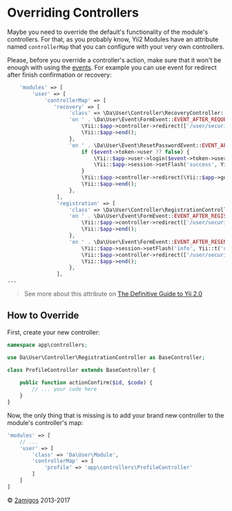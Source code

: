 Overriding Controllers
======================

Maybe you need to override the default's functionality of the module's controllers. For that, as you probably know, 
Yii2 Modules have an attribute named `controllerMap` that you can configure with your very own controllers.

Please, before you override a controller's action, make sure that it won't be enough with using the 
[events](../events). For example you can use event for redirect after finish confirmation or recovery:

```php
    'modules' => [
        'user' => [
            'controllerMap' => [
               'recovery' => [
                    'class' => \Da\User\Controller\RecoveryController::class,
                    'on ' . \Da\User\Event\FormEvent::EVENT_AFTER_REQUEST => function (\Da\User\Event\FormEvent $event) {
                        \Yii::$app->controller->redirect(['/user/security/login']);
                        \Yii::$app->end();
                    },
                    'on ' . \Da\User\Event\ResetPasswordEvent::EVENT_AFTER_RESET => function (\Da\User\Event\ResetPasswordEvent $event) {
                        if ($event->token->user ?? false) {
                            \Yii::$app->user->login($event->token->user);
                            \Yii::$app->session->setFlash('success', Yii::t('usuario', 'Password has been changed'));
                        }
                        \Yii::$app->controller->redirect(\Yii::$app->getUser()->getReturnUrl());
                        \Yii::$app->end();
                    },
                ],
                'registration' => [
                    'class' => \Da\User\Controller\RegistrationController::class,
                    'on ' . \Da\User\Event\FormEvent::EVENT_AFTER_REGISTER => function (\Da\User\Event\FormEvent $event) {
                        \Yii::$app->controller->redirect(['/user/security/login']);
                        \Yii::$app->end();
                    },
                    'on ' . \Da\User\Event\FormEvent::EVENT_AFTER_RESEND => function (\Da\User\Event\FormEvent $event) {
                        \Yii::$app->session->setFlash('info', Yii::t('usuario', 'A message has been sent to your email address. It contains a confirmation link that you must click to complete registration.'));
                        \Yii::$app->controller->redirect(['/user/security/login']);
                        \Yii::$app->end();
                    },
                ],
...
```

> See more about this attribute on 
> [ The Definitive Guide to Yii 2.0](http://www.yiiframework.com/doc-2.0/guide-structure-controllers.html#controller-map) 

How to Override
---------------

First, create your new controller: 

```php 
namespace app\controllers;

use Da\User\Controller\RegistrationController as BaseController;

class ProfileController extends BaseController {
    
    public function actionConfirm($id, $code) {
        // ... your code here
    }
}

```

Now, the only thing that is missing is to add your brand new controller to the module's controller's map: 

```php 
'modules' => [
    // ...
    'user' => [
        'class' => 'Da\User\Module',
        'controllerMap' => [
            'profile' => 'app\controllers\ProfileController'
        ]
    ]
]
```

© [2amigos](http://www.2amigos.us/) 2013-2017


